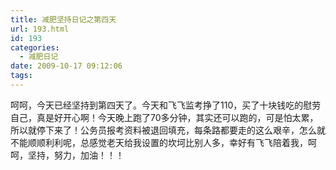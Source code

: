```yaml
---
title: 减肥坚持日记之第四天
url: 193.html
id: 193
categories:
  - 减肥日记
date: 2009-10-17 09:12:06
tags:
---
```


呵呵，今天已经坚持到第四天了。今天和飞飞监考挣了110，买了十块钱吃的慰劳自己，真是好开心啊！今天晚上跑了70多分钟，其实还可以跑的，可是怕太累，所以就停下来了！公务员报考资料被退回填充，每条路都要走的这么艰辛，怎么就不能顺顺利利呢，总感觉老天给我设置的坎坷比别人多，幸好有飞飞陪着我，呵呵，坚持，努力，加油！！！
